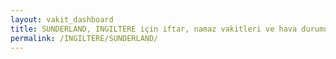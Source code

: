 ```yaml
---
layout: vakit_dashboard
title: SUNDERLAND, INGILTERE için iftar, namaz vakitleri ve hava durumu - ilçe/eyalet seç
permalink: /INGILTERE/SUNDERLAND/
---
```


<script type="text/javascript">
  var GLOBAL_COUNTRY = 'INGILTERE';
  var GLOBAL_CITY = 'SUNDERLAND';
  var GLOBAL_STATE = '';
  var lat = 72;
  var lon = 21;
</script>
